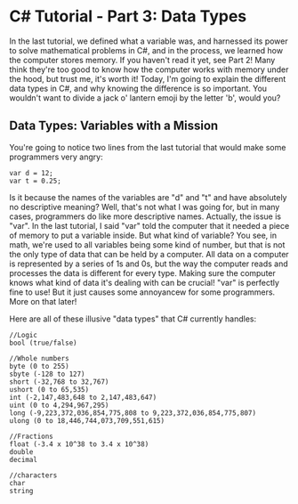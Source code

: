 # C# Tutorial - Part 3: Data Types

In the last tutorial, we defined what a variable was, and harnessed its power to solve mathematical problems in C#, and in the process, we learned how the computer stores memory. If you haven't read it yet, see Part 2! Many think they're too good to know how the computer works with memory under the hood, but trust me, it's worth it!
Today, I'm going to explain the different data types in C#, and why knowing the difference is so important. You wouldn't want to divide a jack o' lantern emoji by the letter 'b', would you?

## Data Types: Variables with a Mission

You're going to notice two lines from the last tutorial that would make some programmers very angry:
```
var d = 12;
var t = 0.25;
```
Is it because the names of the variables are "d" and "t" and have absolutely no descriptive meaning? Well, that's not what I was going for, but in many cases, programmers do like more descriptive names.
Actually, the issue is "var". In the last tutorial, I said "var" told the computer that it needed a piece of memory to put a variable inside. But what kind of variable? You see, in math, we're used to all variables being some kind of number, but that is not the only type of data that can be held by a computer. All data on a computer is represented by a series of 1s and 0s, but the way the computer reads and processes the data is different for every type. Making sure the computer knows what kind of data it's dealing with can be crucial!
"var" is perfectly fine to use! But it just causes some annoyancew for some programmers. More on that later!

Here are all of these illusive "data types" that C# currently handles:

```
//Logic
bool (true/false)

//Whole numbers
byte (0 to 255)
sbyte (-128 to 127)
short (-32,768 to 32,767)
ushort (0 to 65,535)
int (-2,147,483,648 to 2,147,483,647)
uint (0 to 4,294,967,295)
long (-9,223,372,036,854,775,808 to 9,223,372,036,854,775,807)
ulong (0 to 18,446,744,073,709,551,615)

//Fractions
float (-3.4 x 10^38 to 3.4 x 10^38)
double
decimal

//characters
char
string
```